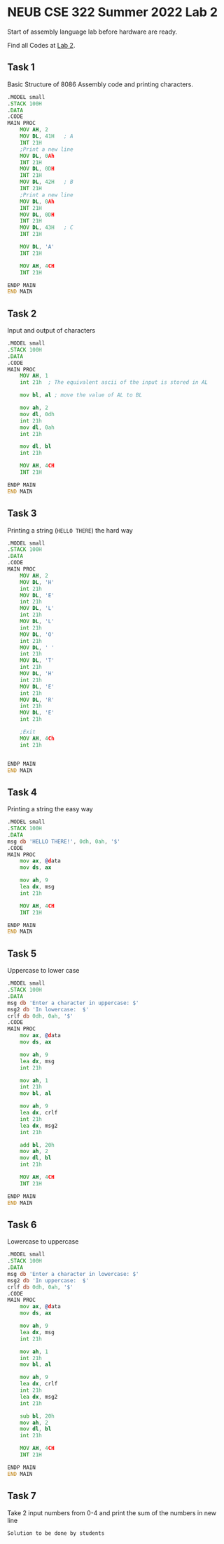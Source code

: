 # NEUB CSE 322 Summer 2022 Lab 2
Start of assembly language lab before hardware are ready.

Find all Codes at  [Lab 2](https://github.com/shparvez001/NEUB-CSE-322-Fall-2021/tree/main/lab-2).

## Task 1
Basic Structure of 8086 Assembly code and printing characters.
```asm
.MODEL small
.STACK 100H
.DATA
.CODE
MAIN PROC
    MOV AH, 2
    MOV DL, 41H   ; A
    INT 21H   
    ;Print a new line      
    MOV DL, 0Ah
    INT 21H
    MOV DL, 0DH
    INT 21H
    MOV DL, 42H   ; B
    INT 21H       
    ;Print a new line      
    MOV DL, 0Ah
    INT 21H
    MOV DL, 0DH
    INT 21H
    MOV DL, 43H   ; C
    INT 21H   

    MOV DL, 'A'
    INT 21H

    MOV AH, 4CH
    INT 21H

ENDP MAIN
END MAIN
```

## Task 2
Input and output of characters
```asm
.MODEL small
.STACK 100H
.DATA
.CODE
MAIN PROC
    MOV AH, 1
    int 21h  ; The equivalent ascii of the input is stored in AL

    mov bl, al ; move the value of AL to BL

    mov ah, 2
    mov dl, 0dh
    int 21h
    mov dl, 0ah
    int 21h

    mov dl, bl
    int 21h

    MOV AH, 4CH
    INT 21H

ENDP MAIN
END MAIN
```

## Task 3
Printing a string (`HELLO THERE`) the hard way
```asm
.MODEL small
.STACK 100H
.DATA
.CODE
MAIN PROC
    MOV AH, 2
    MOV DL, 'H'
    int 21h
    MOV DL, 'E'
    int 21h
    MOV DL, 'L'
    int 21h  
    MOV DL, 'L'
    int 21h    
    MOV DL, 'O'
    int 21h
    MOV DL, ' '
    int 21h   
    MOV DL, 'T'
    int 21h   
    MOV DL, 'H'
    int 21h   
    MOV DL, 'E'
    int 21h  
    MOV DL, 'R'
    int 21h    
    MOV DL, 'E'
    int 21h

    ;Exit
    MOV AH, 4Ch
    int 21h


ENDP MAIN     
END MAIN
```


## Task 4
Printing a string the easy way
```asm
.MODEL small
.STACK 100H
.DATA   
msg db 'HELLO THERE!', 0dh, 0ah, '$'
.CODE
MAIN PROC
    mov ax, @data  
    mov ds, ax  

    mov ah, 9
    lea dx, msg      
    int 21h    

    MOV AH, 4CH
    INT 21H

ENDP MAIN
END MAIN
```


## Task 5
Uppercase to lower case
```asm
.MODEL small
.STACK 100H
.DATA   
msg db 'Enter a character in uppercase: $'
msg2 db 'In lowercase:  $'
crlf db 0dh, 0ah, '$'
.CODE
MAIN PROC
    mov ax, @data  
    mov ds, ax  

    mov ah, 9
    lea dx, msg      
    int 21h

    mov ah, 1
    int 21h
    mov bl, al

    mov ah, 9
    lea dx, crlf
    int 21h
    lea dx, msg2
    int 21h

    add bl, 20h
    mov ah, 2
    mov dl, bl
    int 21h   

    MOV AH, 4CH
    INT 21H

ENDP MAIN
END MAIN
```


## Task 6
Lowercase to uppercase
```asm
.MODEL small
.STACK 100H
.DATA   
msg db 'Enter a character in lowercase: $'
msg2 db 'In uppercase:  $'
crlf db 0dh, 0ah, '$'
.CODE
MAIN PROC
    mov ax, @data  
    mov ds, ax  

    mov ah, 9
    lea dx, msg      
    int 21h

    mov ah, 1
    int 21h
    mov bl, al

    mov ah, 9
    lea dx, crlf
    int 21h
    lea dx, msg2
    int 21h

    sub bl, 20h
    mov ah, 2
    mov dl, bl
    int 21h   

    MOV AH, 4CH
    INT 21H

ENDP MAIN
END MAIN
```


## Task 7
Take 2 input numbers from 0-4 and print the sum of the numbers in new line
```asm
Solution to be done by students
```
